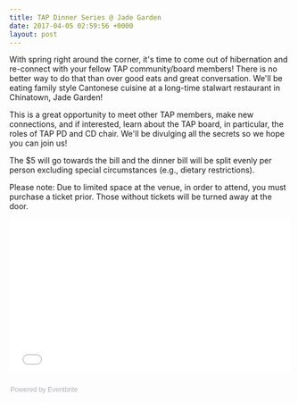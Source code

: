 ```yaml
---
title: TAP Dinner Series @ Jade Garden
date: 2017-04-05 02:59:56 +0000
layout: post
---
```


<p>With spring right around the corner, it's time to come out of hibernation and re-connect with your fellow TAP community/board members! There is no better way to do that than over good eats and great conversation. We'll be eating family style Cantonese cuisine at a long-time stalwart restaurant in Chinatown, Jade Garden!</p><p>This is a great opportunity to meet other TAP members, make new connections, and if interested, learn about the TAP board, in particular, the roles of TAP PD and CD chair. We'll be divulging all the secrets so we hope you can join us!</p><p>The $5 will go towards the bill and the dinner bill will be split evenly per person excluding special circumstances (e.g., dietary restrictions).</p><p>Please note: Due to limited space at the venue, in order to attend, you must purchase a ticket prior. Those without tickets will be turned away at the door.</p><div style="width: 100%; text-align: left;"><p><iframe src="//eventbrite.com/tickets-external?eid=33367960468&amp;ref=etckt" width="100%" height="275" frameborder="0" marginwidth="5" marginheight="5" scrolling="auto"></iframe></p><div style="font-family: Helvetica, Arial; font-size: 12px; padding: 10px 0 5px; margin: 2px; width: 100%; text-align: left;"><a class="powered-by-eb" style="color: #adb0b6; text-decoration: none;" href="http://www.eventbrite.com/" target="_blank">Powered by Eventbrite</a></div>